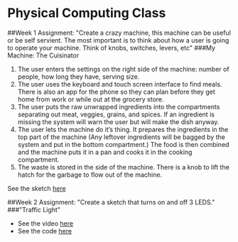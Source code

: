 # Physical Computing Class

##Week 1
Assignment: "Create a crazy machine, this machine can be useful or be self servient. The most important is to think about how a user is going to operate your machine. Think of knobs, switches, levers, etc"
###My Machine: The Cuisinator
1. The user enters the settings on the right side of the machine: number of people, how long they have, serving size.
2. The user uses the keyboard and touch screen interface to find meals. There is also an app for the phone so they can plan before they get home from work or while out at the grocery store.
3. The user puts the raw unwrapped ingredients into the compartments separating out meat, veggies, grains, and spices. If an ingredient is missing the system will warn the user but will make the dish anyway.
4. The user lets the machine do it’s thing. It prepares the ingredients in the top part of the machine (Any leftover ingredients will be bagged by the system and put in the bottom compartment.) The food is then combined and the machine puts it in a pan and cooks it in the cooking compartment.
5. The waste is stored in the side of the machine. There is a knob to lift the hatch for the garbage to flow out of the machine.

See the sketch [here](https://github.com/lwhitaker3/Physical-Computing/blob/master/Week1/cuisinator-01.png)


##Week 2
Assignment: "Create a sketch that turns on and off 3 LEDS."
###"Traffic Light"
* See the video [here](https://youtu.be/zY5be5Ik8AA)
* See the code [here](https://github.com/lwhitaker3/Physical-Computing/blob/master/Week2/traffic_light/traffic_light.ino)
